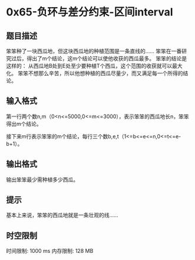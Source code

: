 # 0x65-负环与差分约束-区间interval

## 题目描述

  笨笨种了一块西瓜地，但这块西瓜地的种植范围是一条直线的……
  笨笨在一番研究过后，得出了m个结论，这m个结论可以使他收获的西瓜最多。
  笨笨的结论是这样的：
  从西瓜地B处到E处至少要种植T个西瓜，这个范围的收获就可以最大化。
  笨笨不想那么辛苦，所以他想种植的西瓜尽量少，而又满足每一个所得的结论。


## 输入格式

第一行两个数n,m（0<n<=5000,0<=m<=3000），表示笨笨的西瓜地长n，笨笨得出m个结论。

接下来m行表示笨笨的m个结论，每行三个数b,e,t（1<=b<=e<=n,0<=t<=e-b+1）。

## 输出格式

输出笨笨最少需种植多少西瓜。

## 提示

基本上来说，笨笨的西瓜地就是一条壮观的线……

## 时空限制

时间限制: 1000 ms
内存限制: 128 MB
